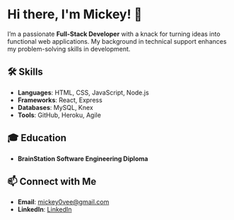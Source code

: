# Hi there, I'm Mickey! 👋

I’m a passionate **Full-Stack Developer** with a knack for turning ideas into functional web applications. My background in technical support enhances my problem-solving skills in development.

## 🛠️ Skills
- **Languages**: HTML, CSS, JavaScript, Node.js
- **Frameworks**: React, Express
- **Databases**: MySQL, Knex
- **Tools**: GitHub, Heroku, Agile

## 🎓 Education
- **BrainStation Software Engineering Diploma**  

## 📫 Connect with Me
- **Email**: mickey0vee@gmail.com
- **LinkedIn**: [LinkedIn](https://www.linkedin.com/in/mickey-vee/)
